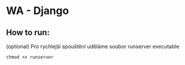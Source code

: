 # WA - Django

## How to run: 
(optional) 
Pro rychlejší spouštění uděláme soubor runserver executable

```
chmod +x runserver 
```


